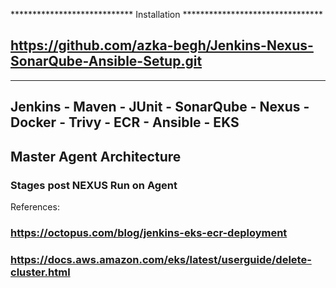 **************************** Installation ********************************
## https://github.com/azka-begh/Jenkins-Nexus-SonarQube-Ansible-Setup.git
**************************************************************************


## Jenkins - Maven - JUnit - SonarQube - Nexus - Docker - Trivy - ECR - Ansible - EKS

## Master Agent Architecture
### Stages post NEXUS Run on Agent

References:
### https://octopus.com/blog/jenkins-eks-ecr-deployment
### https://docs.aws.amazon.com/eks/latest/userguide/delete-cluster.html
